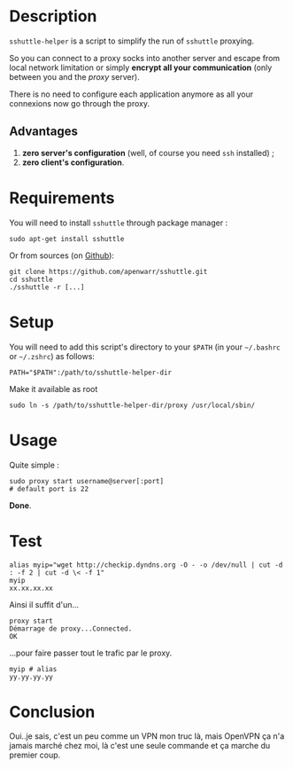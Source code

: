 # Description

`sshuttle-helper` is a script to simplify the run of `sshuttle` proxying.

So you can connect to a proxy socks into another server and escape from local network limitation or simply **encrypt all your communication** (only between you and the _proxy_ server).

There is no need to configure each application anymore as all your connexions now go through the proxy.

## Advantages

1. **zero server's configuration** (well, of course you need `ssh` installed) ;
2. **zero client's configuration**.

# Requirements

You will need to install `sshuttle` through package manager :

    sudo apt-get install sshuttle

Or from sources (on [Github](https://github.com/apenwarr/sshuttle)):

    git clone https://github.com/apenwarr/sshuttle.git
    cd sshuttle
    ./sshuttle -r [...]

# Setup

You will need to add this script's directory to your `$PATH` (in your `~/.bashrc` or `~/.zshrc`) as follows:

    PATH="$PATH":/path/to/sshuttle-helper-dir

Make it available as root

    sudo ln -s /path/to/sshuttle-helper-dir/proxy /usr/local/sbin/

# Usage

Quite simple :

    sudo proxy start username@server[:port]
    # default port is 22

**Done**.

# Test

    alias myip="wget http://checkip.dyndns.org -O - -o /dev/null | cut -d : -f 2 | cut -d \< -f 1"
    myip
    xx.xx.xx.xx

Ainsi il suffit d'un...

    proxy start
    Démarrage de proxy...Connected.
    OK

...pour faire passer tout le trafic par le proxy.

    myip # alias
    yy.yy.yy.yy

# Conclusion

Oui..je sais, c'est un peu comme un VPN mon truc là, mais OpenVPN ça n'a jamais marché chez moi, là c'est une seule commande et ça marche du premier coup.
